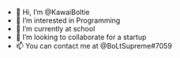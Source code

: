 - 👋 Hi, I’m @KawaiBoltie
- 👀 I’m interested in Programming
- 🌱 I’m currently at school
- 💞️ I’m looking to collaborate for a startup
- 📫 You can contact me at @BoLtSupreme#7059




